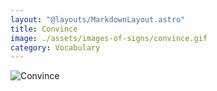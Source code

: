 ```yaml
---
layout: "@layouts/MarkdownLayout.astro"
title: Convince
image: ./assets/images-of-signs/convince.gif
category: Vocabulary
---
```


![Convince](@signs/convince.gif)
